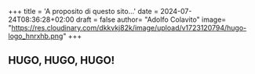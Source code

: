+++
title = 'A proposito di questo sito...'
date = 2024-07-24T08:36:28+02:00
draft = false
author= "Adolfo Colavito"
image= "https://res.cloudinary.com/dkkvkj82k/image/upload/v1723120794/hugo-logo_hnrxhb.png"
+++ 

## HUGO, HUGO, HUGO! ##